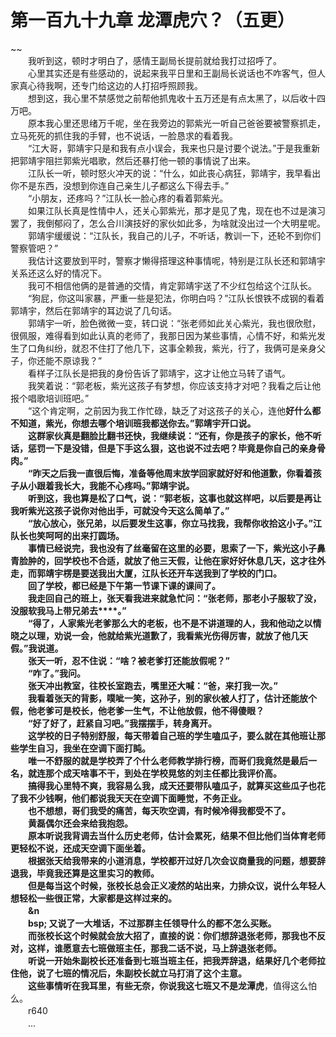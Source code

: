 # 第一百九十九章 龙潭虎穴？（五更）

~~
            <br>　　我听到这，顿时才明白了，感情王副局长提前就给我打过招呼了。<br>　　心里其实还是有些感动的，说起来我平日里和王副局长说话也不咋客气，但人家真心待我啊，还专门给这边的人打招呼照顾我。<br>　　想到这，我心里不禁感觉之前帮他抓鬼收十五万还是有点太黑了，以后收十四万吧。<br>　　原本我心里还思绪万千呢，坐在我旁边的郭紫光一听自己爸爸要被警察抓走，立马死死的抓住我的手臂，也不说话，一脸恳求的看着我。<br>　　“江大哥，郭靖宇只是和我有点小误会，我来也只是讨要个说法。”于是我重新把郭靖宇阻拦郭紫光唱歌，然后还暴打他一顿的事情说了出来。<br>　　江队长一听，顿时怒火冲天的说：“什么，如此丧心病狂，郭靖宇，我早看出你不是东西，没想到你连自己亲生儿子都这么下得去手。”<br>　　“小朋友，还疼吗？”江队长一脸心疼的看着郭紫光。<br>　　如果江队长真是性情中人，还关心郭紫光，那才是见了鬼，现在也不过是演习罢了，我倒郁闷了，怎么合川演技好的家伙如此多，为啥就没出过一个大明星呢。<br>　　郭靖宇缓缓说：“江队长，我自己的儿子，不听话，教训一下，还轮不到你们警察管吧？”<br>　　我估计这要放到平时，警察才懒得搭理这种事情呢，特别是江队长还和郭靖宇关系还这么好的情况下。<br>　　我可不相信他俩的是普通的交情，肯定郭靖宇送了不少红包给这个江队长。<br>　　“狗屁，你这叫家暴，严重一些是犯法，你明白吗？”江队长恨铁不成钢的看着郭靖宇，然后在郭靖宇的耳边说了几句话。<br>　　郭靖宇一听，脸色微微一变，转口说：“张老师如此关心紫光，我也很欣慰，很佩服，难得看到如此认真的老师了，我那日因为某些事情，心情不好，和紫光发生了口角纠纷，就忍不住打了他几下，这事全赖我，紫光，行了，我俩可是亲身父子，你还能不原谅我？”<br>　　看样子江队长是把我的身份告诉了郭靖宇，这才让他立马转了语气。<br>　　我笑着说：“郭老板，紫光这孩子有梦想，你应该支持才对吧？我看之后让他报个唱歌培训班吧。”<br>　　“这个肯定啊，之前因为我工作忙碌，缺乏了对这孩子的关心，连他**好什么都不知道，紫光，你想去哪个培训班我都送你去。”郭靖宇开口说。<br>　　这群家伙真是翻脸比翻书还快，我继续说：“还有，你是孩子的家长，他不听话，惩罚一下是没错，但是下手这么狠，这也说不过去吧？毕竟是你自己的亲身骨肉。”<br>　　“昨天之后我一直很后悔，准备等他周末放学回家就好好和他道歉，你看着孩子从小跟着我长大，我能不心疼吗。”郭靖宇说。<br>　　听到这，我也算是松了口气，说：“郭老板，这事也就这样吧，以后要是再让我听紫光这孩子说你对他出手，可就没今天这么简单了。”<br>　　“放心放心，张兄弟，以后要发生这事，你立马找我，我帮你收拾这小子。”江队长也笑呵呵的出来打圆场。<br>　　事情已经说完，我也没有了丝毫留在这里的必要，思索了一下，紫光这小子鼻青脸肿的，回学校也不合适，就放了他三天假，让他在家好好休息几天，这才往外走，而郭靖宇楞是要送我出大厦，江队长还开车送我到了学校的门口。<br>　　回了学校，都已经是下午第一节课下课的课间了。<br>　　我走回自己的班上，张天看我进来就急忙问：“张老师，那老小子服软了没，没服软我马上带兄弟去****。”<br>　　“得了，人家紫光老爹那么大的老板，也不是不讲道理的人，我和他动之以情晓之以理，劝说一会，他就给紫光道歉了，我看紫光伤得厉害，就放了他几天假。”我说道。<br>　　张天一听，忍不住说：“啥？被老爹打还能放假呢？”<br>　　“咋了。”我问。<br>　　张天冲出教室，往校长室跑去，嘴里还大喊：“爸，来打我一次。”<br>　　我看着张天的背影，噗呲一笑，这孙子，别的家伙被人打了，估计还能放个假，他老爹可是校长，他老爹一生气，不让他放假，他不得傻眼？<br>　　“好了好了，赶紧自习吧。”我摆摆手，转身离开。<br>　　这学校的日子特别舒服，每天带着自己班的学生嗑瓜子，要么就在其他班让那些学生自习，我坐在空调下面打盹。<br>　　唯一不舒服的就是学校弄了个什么老师教学排行榜，而哥们我竟然是最后一名，就连那个成天啥事不干，到处在学校晃悠的刘主任都比我评价高。<br>　　搞得我心里特不爽，我容易么我，成天还要带队嗑瓜子，就算买这些瓜子也花了我不少钱啊，他们都说我天天在空调下面睡觉，不务正业。<br>　　也不想想，哥们我受的痛苦，每天吹空调，有时候冷得我都受不了。<br>　　黄磊偶尔还会来给我抱怨。<br>　　原本听说我背调去当什么历史老师，估计会累死，结果不但比他们当体育老师更轻松不说，还成天空调下面坐着。<br>　　根据张天给我带来的小道消息，学校都开过好几次会议商量我的问题，想要辞退我，毕竟我还算是这里实习的教师。<br>　　但是每当这个时候，张校长总会正义凌然的站出来，力排众议，说什么年轻人想轻松一些很正常，大家都是这样过来的。<br>　　&amp;n<br>　　bsp; 又说了一大堆话，不过那群主任领导什么的都不怎么买账。<br>　　而张校长这个时候就会放大招了，直接的说：你们想辞退张老师，那我也不反对，这样，谁愿意去七班做班主任，那我二话不说，马上辞退张老师。<br>　　听说一开始朱副校长还准备到七班当班主任，把我弄辞退，结果好几个老师拉住他，说了七班的情况后，朱副校长就立马打消了这个主意。<br>　　这些事情听在我耳里，有些无奈，你说我这七班又不是龙潭虎**，值得这么怕么。<br>　　r640<br>　　...<br>
	